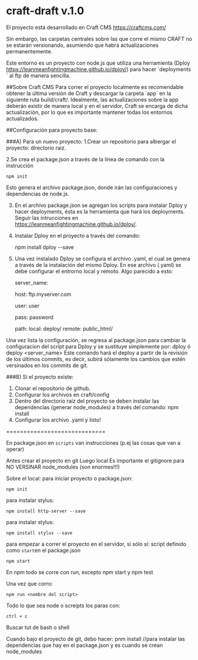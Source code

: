 # craft-draft v.1.0


El proyecto está desarrollado en Craft CMS https://craftcms.com/

Sin embargo, las carpetas centrales sobre las que corre el mismo CRAFT no se estarán versionando, asumiendo que habrá actualizaciones permanentemente.

Este entorno es un proyecto con node.js que utiliza una herramienta (Dploy https://leanmeanfightingmachine.github.io/dploy/) para hacer ´deployments´ al ftp de manera sencilla.


##Sobre Craft CMS
Para correr el proyecto localmente es recomendable obtener la última versión de Craft y descargar la carpeta ´app´ en la siguiente ruta build/craft/. Idealmente, las actualizaciones sobre la app deberán existir de manera local y en el servidor, Craft se encarga de dicha actualización, por lo que es importante mantener todas los entornos actualizados.


##Configuración para proyecto base:

###A) Para un nuevo proyecto:
1.Crear un repositorio para albergar el proyecto: directorio raiz.

2.Se crea el package.json a través de la línea de comando con la instrucción


    npm init


Esto genera el archivo package.json, donde irán las configuraciones y dependencias de node.js.

3. En el archivo package.json se agregan los scripts para instalar Dploy y hacer deployments, ésta es la herramienta que hará los deployments. Seguir las intrucciones en https://leanmeanfightingmachine.github.io/dploy/.

4. Instalar Dploy en el proyecto a través del comando:


    npm install dploy --save


5. Una vez instalado Dploy se configura el archivo .yaml, el cual se genera a través de la instalación del mismo Dploy. En ese archivo (.yaml) se debe configurar el entrorno local y remoto. Algo parecido a esto:
    

    server_name:


    host: ftp.myserver.com


    user: user


    pass: password


    path:
        local: deploy/
        remote: public_html/


Una vez lista la configuración, se regresa al package.json para cambiar la configuracion del script para Dploy y se sustituye simplemente por:
    dploy
ó
    deploy <server_name>
Este comando hará el deploy a partir de la revisión de los últimos commits, es decir, subirá sólamente los cambios que estén versinados en los commits de git.

###B) Si el proyecto existe:
1. Clonar el repositorio de github.
2. Configurar los archivos en craft/config
3. Dentro del directorio raíz del proyecto se deben instalar las dependencias (generar node_modules) a través del comando:
    npm install
4. Configurar los archivo .yaml y listo!

=============================

En package.json en `scripts` van instrucciones (p.ej las cosas que van a operar)

Antes crear el proyecto en git
Luego local
Es importante el gitignore para NO VERSINAR node_modules (son enormes!!!)

Sobre el local:
para iniciar proyecto o package.json:

    npm init


para instalar stylus:

    npm install http-server --save


para instalar stylus:

    npm install stylus --save

para empezar a correr el proyecto en el servidor, sí sólo sí: script definido como `start`en el package.json

    npm start

En npm todo se corre con run, excepto npm start y npm test


Una vez que corro:

    npm run <nombre del script>

Todo lo que sea node o screipts los paras con:

    ctrl + c


Buscar tut de bash o shell   

Cuando bajo el proyecto de git, debo hacer:
pnm install 
//para instalar las dependencias que hay en el package.json y es cuando se crean node_modules